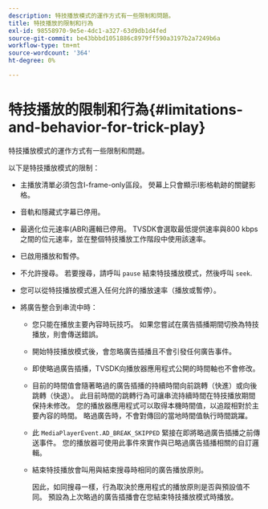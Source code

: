 ```yaml
---
description: 特技播放模式的運作方式有一些限制和問題。
title: 特技播放的限制和行為
exl-id: 98558970-9e5e-4dc1-a327-63d9db1d4fed
source-git-commit: be43bbbd1051886c8979ff590a3197b2a7249b6a
workflow-type: tm+mt
source-wordcount: '364'
ht-degree: 0%

---
```


# 特技播放的限制和行為{#limitations-and-behavior-for-trick-play}

特技播放模式的運作方式有一些限制和問題。

<!--<a id="section_8B88E281A0FA4661B4C2C70A0ABED57C"></a>-->

以下是特技播放模式的限制：

* 主播放清單必須包含I-frame-only區段。 熒幕上只會顯示I影格軌跡的關鍵影格。
* 音軌和隱藏式字幕已停用。
* 最適化位元速率(ABR)邏輯已停用。 TVSDK會選取最低提供速率與800 kbps之間的位元速率，並在整個特技播放工作階段中使用該速率。
* 已啟用播放和暫停。
* 不允許搜尋。 若要搜尋，請呼叫 `pause` 結束特技播放模式，然後呼叫 `seek`.

* 您可以從特技播放模式進入任何允許的播放速率（播放或暫停）。
* 將廣告整合到串流中時：

   * 您只能在播放主要內容時玩技巧。 如果您嘗試在廣告插播期間切換為特技播放，則會傳送錯誤。
   * 開始特技播放模式後，會忽略廣告插播且不會引發任何廣告事件。
   * 即使略過廣告插播，TVSDK向播放器應用程式公開的時間軸也不會修改。
   * 目前的時間值會隨著略過的廣告插播的持續時間向前跳轉（快進）或向後跳轉（快退）。 此目前時間的跳轉行為可讓串流持續時間在特技播放期間保持未修改。 您的播放器應用程式可以取得本機時間值，以追蹤相對於主要內容的時間。 略過廣告時，不會對傳回的當地時間值執行時間跳躍。
   * 此 `MediaPlayerEvent.AD_BREAK_SKIPPED` 緊接在即將略過廣告插播之前傳送事件。 您的播放器可使用此事件來實作與已略過廣告插播相關的自訂邏輯。
   * 結束特技播放會叫用與結束搜尋時相同的廣告播放原則。

      因此，如同搜尋一樣，行為取決於應用程式的播放原則是否與預設值不同。 預設為上次略過的廣告插播會在您結束特技播放模式時播放。
